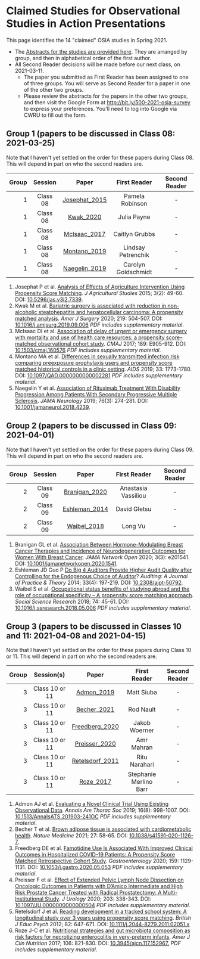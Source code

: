 # Claimed Studies for Observational Studies in Action Presentations

This page identifies the 14 "claimed" OSIA studies in Spring 2021.

- The [Abstracts for the studies are provided here](https://github.com/THOMASELOVE/500-2021/blob/master/osia/claims/pdf/abstracts_osia_2021.pdf). They are arranged by group, and then in alphabetical order of the first author.
- All Second Reader decisions will be made before our next class, on 2021-03-11.
    - The paper you submitted as First Reader has been assigned to one of three groups. You will serve as Second Reader for a paper in one of the other two groups.
    - Please review the abstracts for the papers in the other two groups, and then visit the Google Form at http://bit.ly/500-2021-osia-survey to express your preferences. You'll need to log into Google via CWRU to fill out the form.

## Group 1 (papers to be discussed in Class 08: 2021-03-25)

Note that I haven't yet settled on the order for these papers during Class 08. This will depend in part on who the second readers are.

Group | Session | Paper | First Reader | Second Reader | 
--: | :----------: | :-------------: | :----------------: | :-----------:
1 | Class 08 | [Josephat_2015](https://github.com/THOMASELOVE/500-2021/blob/master/osia/claims/pdf/josephat_2015.pdf) | Pamela Robinson | -
1 | Class 08 | [Kwak_2020](https://github.com/THOMASELOVE/500-2021/blob/master/osia/claims/pdf/kwak_2020.pdf) | Julia Payne | -
1 | Class 08 | [McIsaac_2017](https://github.com/THOMASELOVE/500-2021/blob/master/osia/claims/pdf/mcisaac_2017.pdf) | Caitlyn Grubbs | -
1 | Class 08 | [Montano_2019](https://github.com/THOMASELOVE/500-2021/blob/master/osia/claims/pdf/montano_2019.pdf) | Lindsay Petrenchik | -
1 | Class 08 | [Naegelin_2019](https://github.com/THOMASELOVE/500-2021/blob/master/osia/claims/pdf/naegelin_2019.pdf) | Carolyn Goldschmidt | - 

1. Josephat P et al. [Analysis of Effects of Agriculture Intervention Using Propensity Score Matching](https://github.com/THOMASELOVE/500-2021/blob/master/osia/claims/pdf/josephat_2015.pdf). *J Agricultural Studies* 2015; 3(2): 49-60. DOI: [10.5296/jas.v3i2.7339](https://doi.org/10.5296/jas.v3i2.7339).
2. Kwak M et al. [Bariatric surgery is associated with reduction in non-alcoholic steatohepatitis and hepatocellular carcinoma: A propensity matched analysis](https://github.com/THOMASELOVE/500-2021/blob/master/osia/claims/pdf/kwak_2020.pdf). *Amer J Surgery* 2020; 219: 504-507. DOI: [10.1016/j.amjsurg.2019.09.006](https://doi.org/10.1016/j.amjsurg.2019.09.006) *PDF includes supplementary material*.
3. McIsaac DI et al. [Association of delay of urgent or emergency surgery with mortality and use of health care resources: a propensity score–matched observational cohort study](https://github.com/THOMASELOVE/500-2021/blob/master/osia/claims/pdf/mcisaac_2017.pdf). *CMAJ* 2017; 189: E905-912. DOI: [10.1503/cmaj.160576](https://doi.org/10.1503/cmaj.160576) *PDF includes supplementary material*.
4. Montano MA et al. [Differences in sexually transmitted infection risk comparing preexposure prophylaxis users and propensity score matched historical controls in a clinic setting](https://github.com/THOMASELOVE/500-2021/blob/master/osia/claims/pdf/montano_2019.pdf). *AIDS* 2019; 33: 1773-1780. DOI: [10.1097/QAD.0000000000002281](https://doi.org/10.1097/QAD.0000000000002281) *PDF includes supplementary material*.
5. Naegelin Y et al. [Association of Rituximab Treatment With Disability Progression Among Patients With Secondary Progressive Multiple Sclerosis](https://github.com/THOMASELOVE/500-2021/blob/master/osia/claims/pdf/naegelin_2019.pdf). *JAMA Neurology* 2019; 76(3): 274-281. DOI: [10.1001/jamaneurol.2018.4239](https://doi.org/10.1001/jamaneurol.2018.4239).

## Group 2 (papers to be discussed in Class 09: 2021-04-01)

Note that I haven't yet settled on the order for these papers during Class 09. This will depend in part on who the second readers are.

Group | Session | Paper | First Reader | Second Reader | 
--: | :----------: | :-------------: | :----------------: | :-----------:
2 | Class 09 | [Branigan_2020](https://github.com/THOMASELOVE/500-2021/blob/master/osia/claims/pdf/branigan_2020.pdf) | Anastasia Vassiliou | -
2 | Class 09 | [Eshleman_2014](https://github.com/THOMASELOVE/500-2021/blob/master/osia/claims/pdf/eshleman_2014.pdf) | David Gletsu | -
2 | Class 09 | [Waibel_2018](https://github.com/THOMASELOVE/500-2021/blob/master/osia/claims/pdf/waibel_2018.pdf) | Long Vu | -

1. Branigan GL et al. [Association Between Hormone-Modulating Breast Cancer Therapies and Incidence of Neurodegenerative Outcomes for Women With Breast Cancer](https://github.com/THOMASELOVE/500-2021/blob/master/osia/claims/pdf/branigan_2020.pdf). *JAMA Network Open* 2020; 3(3): e201541. DOI: [10.1001/jamanetworkopen.2020.1541](https://doi.org/10.1001/jamanetworkopen.2020.1541).
2. Eshleman JD Guo P [Do Big 4 Auditors Provide Higher Audit Quality after Controlling for the Endogenous Choice of Auditor](https://github.com/THOMASELOVE/500-2021/blob/master/osia/claims/pdf/eshleman_2014.pdf)? *Auditing: A Journal of Practice & Theory* 2014; 33(4): 197-219. DOI: [10.2308/ajpt-50792](https://doi.org/10.2308/ajpt-50792).
3. Waibel S et al. [Occupational status benefits of studying abroad and the role of occupational specificity – A propensity score matching approach](https://github.com/THOMASELOVE/500-2021/blob/master/osia/claims/pdf/waibel_2018.pdf). *Social Science Research* 2018; 74: 45-61. DOI: [10.1016/j.ssresearch.2018.05.006](https://doi.org/10.1016/j.ssresearch.2018.05.006) *PDF includes supplementary material*.

## Group 3 (papers to be discussed in Classes 10 and 11: 2021-04-08 and 2021-04-15)

Note that I haven't yet settled on the order for these papers during Class 10 or 11. This will depend in part on who the second readers are.

Group | Session(s) | Paper | First Reader | Second Reader | 
--: | :----------: | :-------------: | :----------------: | :-----------:
3 | Class 10 or 11 | [Admon_2019](https://github.com/THOMASELOVE/500-2021/blob/master/osia/claims/pdf/admon_2019.pdf) | Matt Siuba | -
3 | Class 10 or 11 | [Becher_2021](https://github.com/THOMASELOVE/500-2021/blob/master/osia/claims/pdf/becher_2021.pdf) | Rod Nault | -
3 | Class 10 or 11 | [Freedberg_2020](https://github.com/THOMASELOVE/500-2021/blob/master/osia/claims/pdf/freedberg_2020.pdf) | Jakob Woerner | -
3 | Class 10 or 11 | [Preisser_2020](https://github.com/THOMASELOVE/500-2021/blob/master/osia/claims/pdf/preisser_2020.pdf) | Amr Mahran | -
3 | Class 10 or 11 | [Retelsdorf_2011](https://github.com/THOMASELOVE/500-2021/blob/master/osia/claims/pdf/retelsdorf_2011.pdf) | Ritu Narahari | -
3 | Class 10 or 11 | [Roze_2017](https://github.com/THOMASELOVE/500-2021/blob/master/osia/claims/pdf/roze_2017.pdf) | Stephanie Merlino Barr | -  

1. Admon AJ et al. [Evaluating a Novel Clinical Trial Using Existing Observational Data](https://github.com/THOMASELOVE/500-2021/blob/master/osia/claims/pdf/admon_2019.pdf). *Annals Am Thorac Soc* 2019; 16(8): 998-1007. DOI: [10.1513/AnnalsATS.201903-241OC](https://doi.org/10.1513/AnnalsATS.201903-241OC) *PDF includes supplementary material*.
2. Becher T et al. [Brown adipose tissue is associated with cardiometabolic health](https://github.com/THOMASELOVE/500-2021/blob/master/osia/claims/pdf/becher_2021.pdf). *Nature Medicine* 2021; 27: 58-65. DOI: [10.1038/s41591-020-1126-7](https://doi.org/10.1038/s41591-020-1126-7).
3. Freedberg DE et al. [Famotidine Use Is Associated With Improved Clinical Outcomes in Hospitalized COVID-19 Patients: A Propensity Score Matched Retrospective Cohort Study](https://github.com/THOMASELOVE/500-2021/blob/master/osia/claims/pdf/freedberg_2020.pdf). *Gastroenterology* 2020; 159: 1129-1131. DOI: [10.1053/j.gastro.2020.05.053](https://doi.org/10.1053/j.gastro.2020.05.053) *PDF includes supplementary material*.
4. Preisser F et al. [Effect of Extended Pelvic Lymph Node Dissection on Oncologic Outcomes in Patients with D’Amico Intermediate and High Risk Prostate Cancer Treated with Radical Prostatectomy: A Multi-Institutional Study](https://github.com/THOMASELOVE/500-2021/blob/master/osia/claims/pdf/preisser_2020.pdf). *J Urology* 2020; 203: 338-343. DOI: [10.1097/JU.0000000000000504](https://doi.org/10.1097/JU.0000000000000504) *PDF includes supplementary material*. 
5. Retelsdorf J et al. [Reading development in a tracked school system: A longitudinal study over 3 years using propensity score matching](https://github.com/THOMASELOVE/500-2021/blob/master/osia/claims/pdf/retelsdorf_2011.pdf). *British J Educ Psych* 2012; 82: 647-671. DOI: [10.1111/j.2044-8279.2011.02051.x](https://doi.org/10.1111/j.2044-8279.2011.02051.x)
6. Roze J-C et al. [Nutritional strategies and gut microbiota composition as risk factors for necrotizing enterocolitis in very-preterm infants](https://github.com/THOMASELOVE/500-2021/blob/master/osia/claims/pdf/roze_2017.pdf). *Amer J Clin Nutrition* 2017; 106: 821-830. DOI: [10.3945/ajcn.117.152967.](https://doi.org/10.3945/ajcn.117.152967.) *PDF includes supplementary material*.
